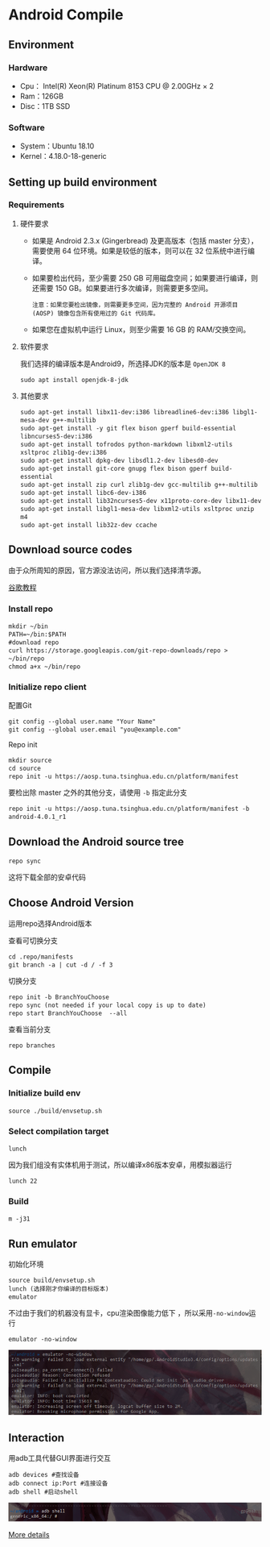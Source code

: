 #	Android Compile

##	Environment

###	Hardware

* Cpu： Intel(R) Xeon(R) Platinum 8153 CPU @ 2.00GHz × 2
* Ram：126GB
* Disc：1TB SSD

###	Software

* System：Ubuntu 18.10
* Kernel：4.18.0-18-generic

## Setting up build environment

###	Requirements

1. 硬件要求

   - 如果是 Android 2.3.x (Gingerbread) 及更高版本（包括 master 分支），需要使用 64 位环境。如果是较低的版本，则可以在 32 位系统中进行编译。

   - 如果要检出代码，至少需要 250 GB 可用磁盘空间；如果要进行编译，则还需要 150 GB。如果要进行多次编译，则需要更多空间。

     ```shell
     注意：如果您要检出镜像，则需要更多空间，因为完整的 Android 开源项目 (AOSP) 镜像包含所有使用过的 Git 代码库。
     ```

   - 如果您在虚拟机中运行 Linux，则至少需要 16 GB 的 RAM/交换空间。

2. 软件要求

   我们选择的编译版本是Android9，所选择JDK的版本是 `OpenJDK 8`

   ```shell
   sudo apt install openjdk-8-jdk
   ```

3. 其他要求

   ```shell
   sudo apt-get install libx11-dev:i386 libreadline6-dev:i386 libgl1-mesa-dev g++-multilib 
   sudo apt-get install -y git flex bison gperf build-essential libncurses5-dev:i386 
   sudo apt-get install tofrodos python-markdown libxml2-utils xsltproc zlib1g-dev:i386 
   sudo apt-get install dpkg-dev libsdl1.2-dev libesd0-dev
   sudo apt-get install git-core gnupg flex bison gperf build-essential  
   sudo apt-get install zip curl zlib1g-dev gcc-multilib g++-multilib 
   sudo apt-get install libc6-dev-i386 
   sudo apt-get install lib32ncurses5-dev x11proto-core-dev libx11-dev 
   sudo apt-get install libgl1-mesa-dev libxml2-utils xsltproc unzip m4
   sudo apt-get install lib32z-dev ccache
   ```



##	Download source codes

由于众所周知的原因，官方源没法访问，所以我们选择清华源。

[谷歌教程](https://source.android.com/setup/build/downloading)

###	Install repo

```shell
mkdir ~/bin
PATH=~/bin:$PATH
#download repo
curl https://storage.googleapis.com/git-repo-downloads/repo > ~/bin/repo 
chmod a+x ~/bin/repo
```

###	Initialize repo client

配置Git

```shell
git config --global user.name "Your Name" 
git config --global user.email "you@example.com"
```

Repo init

```shell
mkdir source
cd source
repo init -u https://aosp.tuna.tsinghua.edu.cn/platform/manifest
```

要检出除 master 之外的其他分支，请使用 `-b` 指定此分支

```shell
repo init -u https://aosp.tuna.tsinghua.edu.cn/platform/manifest -b android-4.0.1_r1
```

##	Download the Android source tree

```shell
repo sync
```

这将下载全部的安卓代码



##	Choose Android Version

运用repo选择Android版本

查看可切换分支

```shell
cd .repo/manifests
git branch -a | cut -d / -f 3
```

切换分支

```shell
repo init -b BranchYouChoose 
repo sync (not needed if your local copy is up to date)
repo start BranchYouChoose  --all 
```

查看当前分支

```shell
repo branches
```

## Compile

###	Initialize build env

```shell
source ./build/envsetup.sh
```

###	Select compilation target

```shell
lunch
```

因为我们组没有实体机用于测试，所以编译x86版本安卓，用模拟器运行

```shell
lunch 22
```

### Build

```shell
m -j31
```



##	Run emulator

初始化环境

```shell
source build/envsetup.sh
lunch (选择刚才你编译的目标版本)
emulator
```

不过由于我们的机器没有显卡，cpu渲染图像能力低下 ，所以采用`-no-window`运行

```shell
emulator -no-window
```

![1561814946708](assets/1561814946708.png)

##	Interaction

用adb工具代替GUI界面进行交互

```shell
adb devices #查找设备
adb connect ip:Port #连接设备
adb shell #启动shell
```

![1561815122481](assets/1561815122481.png)

[More details](<https://developer.android.com/studio/command-line/adb>)